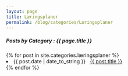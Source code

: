 ```yaml
---
layout: page
title: Læringsplaner
permalink: /blog/categories/Læringsplaner
---
```

 
<h5> Posts by Category : {{ page.title }} </h5>

<div class="card">
{% for post in site.categories.læringsplaner %}
 <li class="category-posts"><span>{{ post.date | date_to_string }}</span> &nbsp; <a href="{{ post.url }}">{{ post.title }}</a></li>
{% endfor %}
</div>